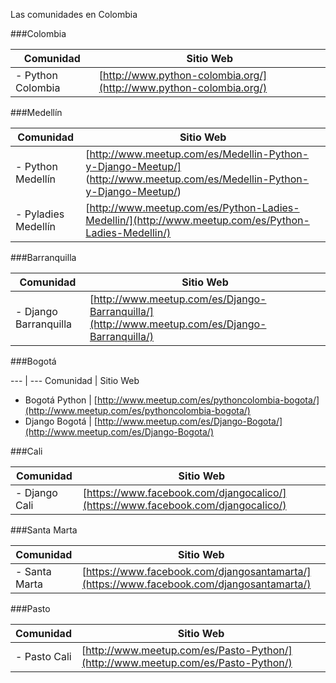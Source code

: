 Las comunidades en Colombia

###Colombia

Comunidad | Sitio Web 
 --- | --- 
- Python Colombia | [http://www.python-colombia.org/](http://www.python-colombia.org/)


###Medellín

Comunidad | Sitio Web 
 --- | --- 
 - Python Medellín | [http://www.meetup.com/es/Medellin-Python-y-Django-Meetup/] (http://www.meetup.com/es/Medellin-Python-y-Django-Meetup/)
 - Pyladies Medellín | [http://www.meetup.com/es/Python-Ladies-Medellin/](http://www.meetup.com/es/Python-Ladies-Medellin/)


###Barranquilla

Comunidad | Sitio Web 
 --- | --- 
- Django Barranquilla | [http://www.meetup.com/es/Django-Barranquilla/](http://www.meetup.com/es/Django-Barranquilla/)


###Bogotá

 --- | --- 
Comunidad | Sitio Web 
- Bogotá Python | [http://www.meetup.com/es/pythoncolombia-bogota/](http://www.meetup.com/es/pythoncolombia-bogota/)
- Django Bogotá | [http://www.meetup.com/es/Django-Bogota/](http://www.meetup.com/es/Django-Bogota/)


###Cali

Comunidad | Sitio Web 
 --- | --- 
 - Django Cali  | [https://www.facebook.com/djangocalico/](https://www.facebook.com/djangocalico/)


###Santa Marta

Comunidad | Sitio Web 
 --- | --- 
- Santa Marta | [https://www.facebook.com/djangosantamarta/](https://www.facebook.com/djangosantamarta/)


###Pasto

Comunidad | Sitio Web 
 --- | --- 
- Pasto Cali | [http://www.meetup.com/es/Pasto-Python/](http://www.meetup.com/es/Pasto-Python/)